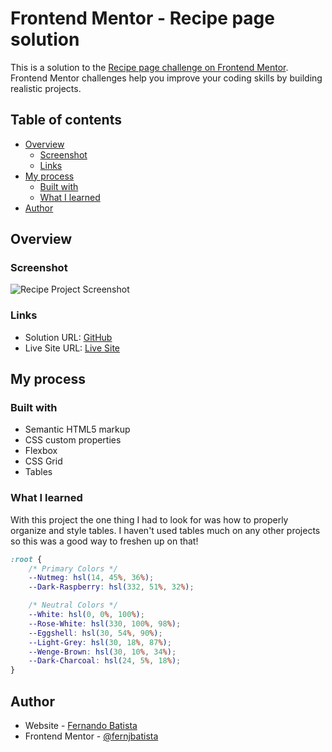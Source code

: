 # Frontend Mentor - Recipe page solution

This is a solution to the [Recipe page challenge on Frontend Mentor](https://www.frontendmentor.io/challenges/recipe-page-KiTsR8QQKm). Frontend Mentor challenges help you improve your coding skills by building realistic projects. 

## Table of contents

- [Overview](#overview)
  - [Screenshot](#screenshot)
  - [Links](#links)
- [My process](#my-process)
  - [Built with](#built-with)
  - [What I learned](#what-i-learned)
- [Author](#author)

## Overview

### Screenshot

![Recipe Project Screenshot](./screenshot.jpg)

### Links

- Solution URL: [GitHub](https://github.com/FernJBatista/Recipe-page-challenge)
- Live Site URL: [Live Site](https://fernjbatista.github.io/Recipe-page/)

## My process

### Built with

- Semantic HTML5 markup
- CSS custom properties
- Flexbox
- CSS Grid
- Tables

### What I learned

With this project the one thing I had to look for was how to properly organize and style tables. I haven't used tables much on any other projects so this was a good way to freshen up on that!

```CSS I'm getting very used to using this for the colors. It makes it a lot easier for me when I set my colors in Figma.
:root {
    /* Primary Colors */
    --Nutmeg: hsl(14, 45%, 36%);
    --Dark-Raspberry: hsl(332, 51%, 32%);

    /* Neutral Colors */
    --White: hsl(0, 0%, 100%);
    --Rose-White: hsl(330, 100%, 98%);
    --Eggshell: hsl(30, 54%, 90%);
    --Light-Grey: hsl(30, 18%, 87%);
    --Wenge-Brown: hsl(30, 10%, 34%);
    --Dark-Charcoal: hsl(24, 5%, 18%);
}
```

## Author

- Website - [Fernando Batista](https://www.fernando-batista.weblow.io)
- Frontend Mentor - [@fernjbatista](https://www.frontendmentor.io/profile/fernjbatista)
